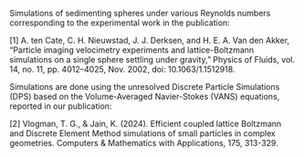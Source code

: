 Simulations of sedimenting spheres under various Reynolds numbers corresponding
to the experimental work in the publication:

[1] A. ten Cate, C. H. Nieuwstad, J. J. Derksen, and H. E. A. Van den Akker,
“Particle imaging velocimetry experiments and lattice-Boltzmann simulations on
a single sphere settling under gravity,” Physics of Fluids, vol. 14, no. 11,
pp. 4012–4025, Nov. 2002, doi: 10.1063/1.1512918.

Simulations are done using the unresolved Discrete Particle Simulations (DPS)
based on the Volume-Averaged Navier-Stokes (VANS) equations, reported in our
publication:

[2] Vlogman, T. G., & Jain, K. (2024). Efficient coupled lattice Boltzmann and
Discrete Element Method simulations of small particles in complex geometries.
Computers & Mathematics with Applications, 175, 313-329.
